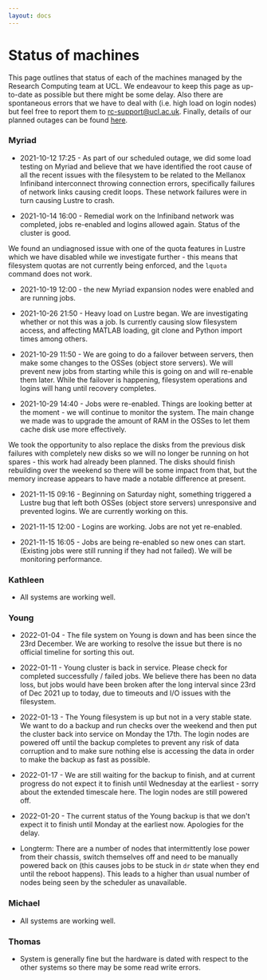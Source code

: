 ```yaml
---
layout: docs
---
```


# Status of machines

This page outlines that status of each of the machines managed by the Research Computing team at UCL. We endeavour to keep this page as up-to-date as possible but there might be some delay. Also there are spontaneous errors that we have to deal with (i.e. high load on login nodes) but feel free to report them to rc-support@ucl.ac.uk. Finally, details of our planned outages can be found [here](https://www.rc.ucl.ac.uk/docs/Planned_Outages/).  

### Myriad

- 2021-10-12 17:25 - As part of our scheduled outage, we did some load testing on Myriad and believe that we have identified the root cause of all the recent issues with the filesystem to be related to the Mellanox Infiniband interconnect throwing connection errors, specifically failures of network links causing credit loops. These network failures were in turn causing Lustre to crash. 

- 2021-10-14 16:00 - Remedial work on the Infiniband network was completed, jobs re-enabled and logins allowed again. Status of the cluster is good.

We found an undiagnosed issue with one of the quota features in Lustre which we have disabled while we investigate further - this means that filesystem quotas are not currently being enforced, and the `lquota` command does not work.

- 2021-10-19 12:00 - the new Myriad expansion nodes were enabled and are running jobs.

- 2021-10-26 21:50 - Heavy load on Lustre began. We are investigating whether or not this was a job. Is currently causing slow filesystem access, and affecting MATLAB loading, git clone and Python import times among others.

- 2021-10-29 11:50 - We are going to do a failover between servers, then make some changes to the OSSes (object store servers). We will prevent new jobs from starting while this is going on and will re-enable them later. While the failover is happening, filesystem operations and logins will hang until recovery completes.

- 2021-10-29 14:40 - Jobs were re-enabled. Things are looking better at the moment - we will continue to monitor the system. The main change we made was to upgrade the amount of RAM in the OSSes to let them cache disk use more effectively. 

We took the opportunity to also replace the disks from the previous disk failures with completely new disks so we will no longer be running on hot spares - this work had already been planned. The disks should finish rebuilding over the weekend so there will be some impact from that, but the memory increase appears to have made a notable difference at present. 

- 2021-11-15 09:16 - Beginning on Saturday night, something triggered a Lustre bug that left both OSSes (object store servers) unresponsive and prevented logins. We are currently working on this.

- 2021-11-15 12:00 - Logins are working. Jobs are not yet re-enabled. 

- 2021-11-15 16:05 - Jobs are being re-enabled so new ones can start. (Existing jobs were still 
 running if they had not failed). We will be monitoring performance.

### Kathleen

- All systems are working well.

### Young

- 2022-01-04 - The file system on Young is down and has been since the 23rd December. We are working to resolve the issue but there is no official timeline for sorting this out.

- 2022-01-11 - Young cluster is back in service. Please check for completed successfully / failed jobs. We believe there has been no data loss, but jobs would have been broken after the long interval since 23rd of Dec 2021 up to today, due to timeouts and I/O issues with the filesystem.

- 2022-01-13 - The Young filesystem is up but not in a very stable state. We want to do a backup and run checks over the weekend and then put the cluster back into service on Monday the 17th. The login nodes are powered off until the backup completes to prevent any risk of data corruption and to make sure nothing else is accessing the data in order to make the backup as fast as possible.

- 2022-01-17 - We are still waiting for the backup to finish, and at current progress do not expect it to finish until Wednesday at the earliest - sorry about the extended timescale here. The login nodes are still powered off.

- 2022-01-20 - The current status of the Young backup is that we don't expect it to finish until Monday at the earliest now. Apologies for the delay.

- Longterm: There are a number of nodes that intermittently lose power from their chassis, switch themselves off and need to be manually powered back on (this causes jobs to be stuck in `dr` state when they end until the reboot happens). This leads to a higher than usual number of nodes being seen by the scheduler as unavailable. 

### Michael

- All systems are working well.

### Thomas

- System is generally fine but the hardware is dated with respect to the other systems so there may be some read write errors.


